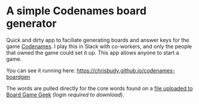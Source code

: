 # A simple Codenames board generator

Quick and dirty app to faciliate generating boards and answer keys for the game [Codenames](https://en.wikipedia.org/wiki/Codenames_(board_game)). I play this in Slack with co-workers, and only the people that owned the game could set it up. This app allows anyone to start a game.

You can see it running here: https://chrisbudy.github.io/codenames-boardgen

The words are pulled directly for the core words found on a [file uploaded to Board Game Geek](https://boardgamegeek.com/file/download_redirect/8984a4b0293e3ce4a02d5cae59bdeb2deeab4d26ef0ef20b/Wordlist.xlsx) (_login required to download_).
